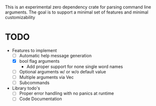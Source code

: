 This is an experimental zero dependency crate for parsing command line arguments. The goal is to support a minimal set of features and minimal customizability

# TODO 
- Features to implement
  - [ ] Automatic help message generation
  - [x] bool flag arguments
    - Add proper support for none single word names
  - [ ] Optional arguments w/ or w/o default value
  - [ ] Multiple arguments via Vec
  - [ ] Subcommands
- Library todo's
  - [ ] Proper error handling with no panics at runtime
  - [ ] Code Documentation